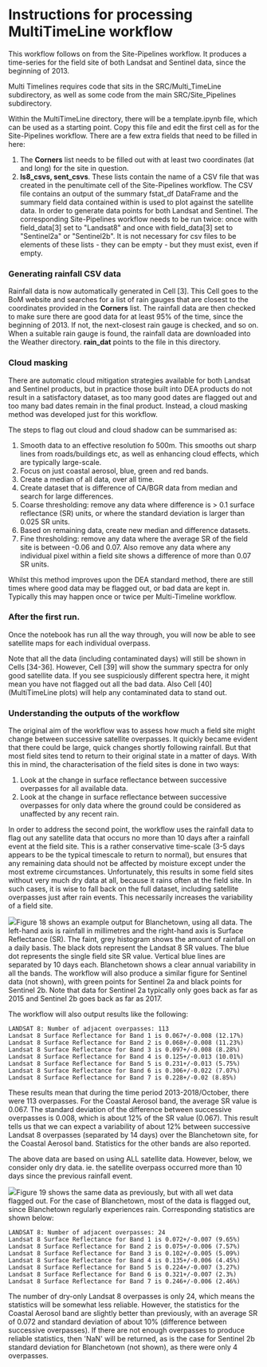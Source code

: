 <H1>Instructions for processing MultiTimeLine workflow</H1>

This workflow follows on from the Site-Pipelines workflow. It produces a
time-series for the field site of both Landsat and Sentinel data, since the
beginning of 2013.

Multi Timelines requires code that sits in the SRC/Multi_TimeLine
subdirectory, as well as some code from the main SRC/Site_Pipelines
subdirectory.

Within the MultiTimeLine directory, there will be a template.ipynb file,
which can be used as a starting point. Copy this file and edit the first cell
as for the Site-Pipelines workflow. There are a few extra fields that need to
be filled in here:
<OL>
    <LI>The <B>Corners</B> list needs to be filled out with at least two
        coordinates (lat and long) for the site in question.</LI>
    <LI><B>ls8_csvs, sent_csvs</B>. These lists contain the name of a CSV file
        that was created in the penultimate cell of the Site-Pipelines workflow.
        The CSV file contains an output of the summary fstat_df DataFrame and
        the summary field data contained within is used to plot against the
        satellite data. In order to generate data points for both Landsat and
        Sentinel. The corresponding Site-Pipelines workflow needs to be run
        twice: once with field_data[3] set to "Landsat8" and once with
        field_data[3] set to "Sentinel2a" or "Sentinel2b". It is not necessary
        for csv files to be elements of these lists - they can be empty - but
        they must exist, even if empty.</LI>
</OL>

### Generating rainfall CSV data

Rainfall data is now automatically generated in Cell [3]. This Cell goes to the
BoM website and searches for a list of rain gauges that are closest to the
coordinates provided in the <B>Corners</B> list. The rainfall data are then
checked to make sure there are good data for at least 95% of the time, since the
beginning of 2013. If not, the next-closest rain gauge is checked, and so on.
When a suitable rain gauge is found, the rainfall data are downloaded into the
Weather directory. <B>rain_dat</B> points to the file in this directory.

### Cloud masking
There are automatic cloud mitigation strategies available for both Landsat and
Sentinel products, but in practice those built into DEA products do not result
in a satisfactory dataset, as too many good dates are flagged out and too many
bad dates remain in the final product. Instead, a cloud masking method was
developed just for this workflow.<P>

The steps to flag out cloud and cloud shadow can be summarised as:
<OL>
    <LI>Smooth data to an effective resolution fo 500m. This smooths out sharp
        lines from roads/buildings etc, as well as enhancing cloud effects,
        which are typically large-scale.</LI>
    <LI>Focus on just coastal aerosol, blue, green and red bands.</LI>
    <LI>Create a median of all data, over all time.</LI>
    <LI>Create dataset that is difference of CA/BGR data from median and search
        for large differences.</LI>
    <LI>Coarse thresholding: remove any data where difference is > 0.1 surface
        reflectance (SR) units, or where the standard deviation is larger than
        0.025 SR units.</LI>
    <LI>Based on remaining data, create new median and difference
        datasets.</LI>
    <LI>Fine thresholding: remove any data where the average SR of the field
        site is between -0.06 and 0.07. Also remove any data where any
        individual pixel within a field site shows a difference of more than
        0.07 SR units.</LI>
</OL>

Whilst this method improves upon the DEA standard method, there are still times
where good data may be flagged out, or bad data are kept in. Typically this may
happen once or twice per Multi-Timeline workflow.

### After the first run.

Once the notebook has run all the way through, you will now be able to see
satellite maps for each individual overpass.

Note that all the data
(including contaminated days) will still be shown in Cells [34-36]. However,
Cell [39] will show the summary spectra for only good satellite data. If you
see suspiciously different spectra here, it might mean you have not flagged out
all the bad data. Also Cell [40] (MultiTimeLine plots) will help any
contaminated data to stand out.

### Understanding the outputs of the workflow

The original aim of the workflow was to assess how much a field site might
change between successive satellite overpasses. It quickly became evident that
there could be large, quick changes shortly following rainfall. But that most
field sites tend to return to their original state in a matter of days. With
this in mind, the characterisation of the field sites is done in two ways:
<OL>
    <LI>Look at the change in surface reflectance between successive overpasses
        for all available data.</LI>
    <LI>Look at the change in surface reflectance between successive overpasses
        for only data where the ground could be considered as unaffected by any
        recent rain.</LI>
</OL>
In order to address the second point, the workflow uses the rainfall data to
flag out any satellite data that occurs no more than 10 days after a rainfall
event at the field site. This is a rather conservative time-scale (3-5 days
appears to be the typical timescale to return to normal), but ensures that any
remaining data should not be affected by moisture except under the most extreme
circumstances. Unfortunately, this results in some field sites without very
much dry data at all, because it rains often at the field site. In such cases,
it is wise to fall back on the full dataset, including satellite overpasses
just after rain events. This necessarily increases the variability of a field
site.<P>

<IMG SRC='Misc/Example/BLA_22APR18_LS8_Fig18_MultiTimeLine.png'>Figure 18 shows an
example output for Blanchetown, using all data. The left-hand axis is rainfall
in millimetres and the right-hand axis is Surface Reflectance (SR). The faint,
grey histogram shows the amount of rainfall on a daily basis. The black dots
represent the Landsat 8 SR values. The blue dot represents the single field site
SR value. Vertical blue lines are separated by 10 days each. Blanchetown shows
a clear annual variability in all the bands. The workflow will also produce a
similar figure for Sentinel data (not shown), with green points for Sentinel 2a
and black points for Sentinel 2b. Note that data for Sentinel 2a typically only
goes back as far as 2015 and Sentinel 2b goes back as far as 2017.<P>

The workflow will also output results like the following:<BR>
```
LANDSAT 8: Number of adjacent overpasses: 113
Landsat 8 Surface Reflectance for Band 1 is 0.067+/-0.008 (12.17%)
Landsat 8 Surface Reflectance for Band 2 is 0.068+/-0.008 (11.23%)
Landsat 8 Surface Reflectance for Band 3 is 0.097+/-0.008 (8.28%)
Landsat 8 Surface Reflectance for Band 4 is 0.125+/-0.013 (10.01%)
Landsat 8 Surface Reflectance for Band 5 is 0.231+/-0.013 (5.75%)
Landsat 8 Surface Reflectance for Band 6 is 0.306+/-0.022 (7.07%)
Landsat 8 Surface Reflectance for Band 7 is 0.228+/-0.02 (8.85%)
```
These results mean that during the time period 2013-2018/October, there were
113 overpasses. For the Coastal Aerosol band, the average SR value is 0.067.
The standard deviation of the difference between successive overpasses is
0.008, which is about 12% of the SR value (0.067). This result tells us that we
can expect a variability of about 12% between successive Landsat 8 overpasses
(separated by 14 days) over the Blanchetown site, for the Coastal Aerosol band.
Statistics for the other bands are also reported.<P>

The above data are based on using ALL satellite data. However, below, we
consider only dry data. ie. the satellite overpass occurred more than 10 days
since the previous rainfall event.

<IMG SRC='Misc/Example/BLA_22APR18_LS8_Fig19_MultiTimeLine.png'>Figure 19
shows the same data as previously, but with all wet data flagged out. For the
case of Blanchetown, most of the data is flagged out, since Blanchetown
regularly experiences rain. Corresponding statistics are shown below:<BR>
```
LANDSAT 8: Number of adjacent overpasses: 24
Landsat 8 Surface Reflectance for Band 1 is 0.072+/-0.007 (9.65%)
Landsat 8 Surface Reflectance for Band 2 is 0.075+/-0.006 (7.57%)
Landsat 8 Surface Reflectance for Band 3 is 0.102+/-0.005 (5.09%)
Landsat 8 Surface Reflectance for Band 4 is 0.135+/-0.006 (4.45%)
Landsat 8 Surface Reflectance for Band 5 is 0.224+/-0.007 (3.27%)
Landsat 8 Surface Reflectance for Band 6 is 0.321+/-0.007 (2.3%)
Landsat 8 Surface Reflectance for Band 7 is 0.246+/-0.006 (2.46%)
```

The number of dry-only Landsat 8 overpasses is only 24, which means the
statistics will be somewhat less reliable. However, the statistics for the
Coastal Aerosol band are slightly better than previously, with an average
SR of 0.072 and standard deviation of about 10% (difference between successive
overpasses). If there are not enough overpasses to produce reliable statistics,
then 'NaN' will be returned, as is the case for Sentinel 2b standard deviation
for Blanchetown (not shown), as there were only 4 overpasses.

